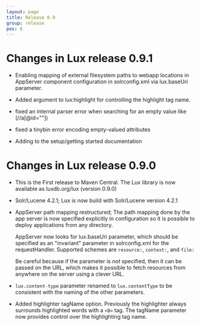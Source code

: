 ```yaml
---
layout: page
title: Release 0.9
group: release
pos: 6
---
```


# Changes in Lux release 0.9.1

* Enabling mapping of external filesystem paths to webapp locations in
  AppServer component configuration in solrconfig.xml via lux.baseUri
  parameter.

* Added argument to lux:highlight for controlling the highlight tag name.

* fixed an internal parser error when searching for an empty value like (//a[@id=""])

* fixed a tinybin error encoding empty-valued attributes

* Adding to the setup/getting started documentation

# Changes in Lux release 0.9.0

* This is the First release to Maven Central. The Lux library is now available as luxdb.org/lux (version 0.9.0)

* Solr/Lucene 4.2.1; Lux is now build with Solr/Lucene version 4.2.1

* AppServer path mapping restructured; The path mapping done by the app server is now specified explicitly in configuration so it is possible to deploy applications from any directory.

  AppServer now looks for lux.baseUri parameter, which should be specified as
  an "invariant" parameter in solrconfig.xml for the requestHandler.
  Supported schemes are `resource:`, `context:`, and `file:`

  Be careful because if the parameter is *not* specified, then it can be
  passed on the URL, which makes it possible to fetch resources from anywhere
  on the server using a clever URL.

* `lux.content-type` parameter renamed to `lux.contentType` to be consistent with the naming of the other parameters.

* Added highlighter tagName option.  Previously the highlighter always surrounds highlighted words with a <code>&lt;B></code> tag.  The tagName parameter now provides control over the highlighting tag name.